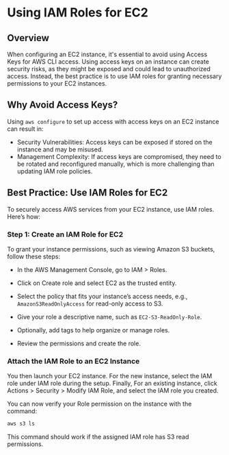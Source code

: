 # Using IAM Roles for EC2

## Overview

When configuring an EC2 instance, it's essential to avoid using Access Keys for AWS CLI access. Using access keys on an instance can create security risks, as they might be exposed and could lead to unauthorized access. Instead, the best practice is to use IAM roles for granting necessary permissions to your EC2 instances.

## Why Avoid Access Keys?

Using `aws configure` to set up access with access keys on an EC2 instance can result in:

- Security Vulnerabilities: Access keys can be exposed if stored on the instance and may be misused.
- Management Complexity: If access keys are compromised, they need to be rotated and reconfigured manually, which is more challenging than updating IAM role policies.

## Best Practice: Use IAM Roles for EC2

To securely access AWS services from your EC2 instance, use IAM roles. Here’s how:

### Step 1: Create an IAM Role for EC2

To grant your instance permissions, such as viewing Amazon S3 buckets, follow these steps:

- In the AWS Management Console, go to IAM > Roles.

- Click on Create role and select EC2 as the trusted entity.

- Select the policy that fits your instance’s access needs, e.g., `AmazonS3ReadOnlyAccess` for read-only access to S3.

- Give your role a descriptive name, such as `EC2-S3-ReadOnly-Role`.

- Optionally, add tags to help organize or manage roles.

- Review the permissions and create the role.

### Attach the IAM Role to an EC2 Instance

You then launch your EC2 instance. For the new instance, select the IAM role under IAM role during the setup. Finally, For an existing instance, click Actions > Security > Modify IAM Role, and select the IAM role you created.

You can now verify your Role permission on the instance with the command:

```bash
aws s3 ls
```

This command should work if the assigned IAM role has S3 read permissions.


